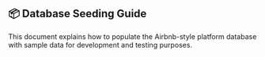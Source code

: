 ## 📦 Database Seeding Guide
This document explains how to populate the Airbnb-style platform database with sample data for development and testing purposes.

